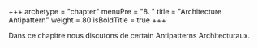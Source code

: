 +++
archetype = "chapter"
menuPre = "8. "
title = "Architecture Antipattern"
weight = 80
isBoldTitle = true
+++

Dans ce chapitre nous discutons de certain Antipatterns Architecturaux.
